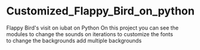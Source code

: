 # Customized_Flappy_Bird_on_python
Flappy Bird's visit on iubat on Python
On this project you can see the modules to change the sounds on iterations
                                        to customize the fonts\
                                        to change the backgrounds
                                        add multiple backgrounds
